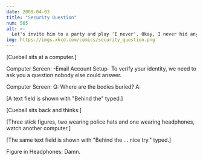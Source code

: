 ```yaml
---
date: 2009-04-03
title: "Security Question"
num: 565
alt: >-
  Let's invite him to a party and play 'I never'. Okay, I never hid any bodies SOUTH of Main Street. ...he's taking a drink!
img: https://imgs.xkcd.com/comics/security_question.png
---
```

[Cueball sits at a computer.]

Computer Screen: -Email Account Setup- To verify your identity, we need to ask you a question nobody else could answer.

Computer Screen: Q: Where are the bodies buried? A:

[A text field is shown with "Behind the" typed.]

[Cueball sits back and thinks.]

[Three stick figures, two wearing police hats and one wearing headphones, watch another computer.]

[The same text field is shown with "Behind the ... nice try." typed.]

Figure in Headphones: Damn.